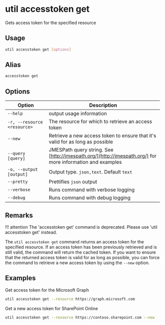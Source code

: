 # util accesstoken get

Gets access token for the specified resource

## Usage

```sh
util accesstoken get [options]
```

## Alias

```sh
accesstoken get
```

## Options

Option|Description
------|-----------
`--help`|output usage information
`-r, --resource <resource>`|The resource for which to retrieve an access token
`--new`|Retrieve a new access token to ensure that it's valid for as long as possible
`--query [query]`|JMESPath query string. See [http://jmespath.org/](http://jmespath.org/) for more information and examples
`-o, --output [output]`|Output type. `json,text`. Default `text`
`--pretty`|Prettifies `json` output
`--verbose`|Runs command with verbose logging
`--debug`|Runs command with debug logging

## Remarks

!!! attention
    The 'accesstoken get' command is deprecated. Please use 'util accesstoken get' instead.

The `util accesstoken get` command returns an access token for the specified resource. If an access token has been previously retrieved and is still valid, the command will return the cached token. If you want to ensure that the returned access token is valid for as long as possible, you can force the command to retrieve a new access token by using the `--new` option.

## Examples

Get access token for the Microsoft Graph

```sh
util accesstoken get --resource https://graph.microsoft.com
```

Get a new access token for SharePoint Online

```sh
util accesstoken get --resource https://contoso.sharepoint.com --new
```

